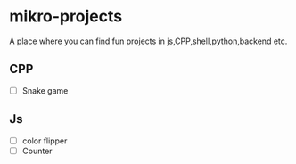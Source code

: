 # mikro-projects
A place where you can find fun projects in js,CPP,shell,python,backend etc.
## CPP
- [ ] Snake game
## Js
- [ ] color flipper
- [ ] Counter